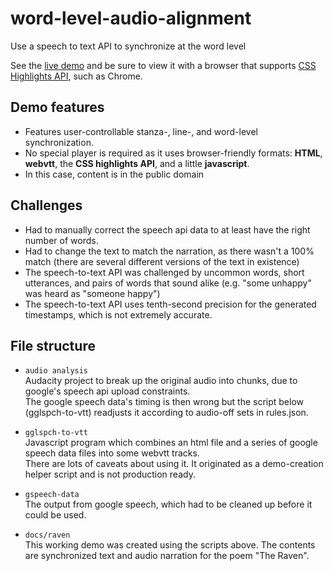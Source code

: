 # word-level-audio-alignment
Use a speech to text API to synchronize at the word level

See the [live demo](https://marisademeglio.github.io/word-level-audio-alignment/raven/) and be sure to view it with a browser that supports [CSS Highlights API](https://caniuse.com/mdn-api_highlight_has), such as Chrome.

## Demo features

* Features user-controllable stanza-, line-, and word-level synchronization.  
* No special player is required as it uses browser-friendly formats: **HTML**, **webvtt**, the **CSS highlights API**, and a little **javascript**.  
* In this case, content is in the public domain

## Challenges

* Had to manually correct the speech api data to at least have the right number of words. 
* Had to change the text to match the narration, as there wasn't a 100% match (there are several different versions of the text in existence)
* The speech-to-text API was challenged by uncommon words, short utterances, and pairs of words that sound alike (e.g. "some unhappy" was heard as "someone happy")
* The speech-to-text API uses tenth-second precision for the generated timestamps, which is not extremely accurate.


## File structure

* `audio analysis`  
    Audacity project to break up the original audio into chunks, due to google's speech api upload constraints.  
    The google speech data's timing is then wrong but the script below (gglspch-to-vtt) readjusts it according to audio-off sets in rules.json.  

* `gglspch-to-vtt`  
    Javascript program which combines an html file and a series of google speech data files into some webvtt tracks.  
    There are lots of caveats about using it. It originated as a demo-creation helper script and is not production ready.  

* `gspeech-data`  
    The output from google speech, which had to be cleaned up before it could be used.  

* `docs/raven`  
    This working demo was created using the scripts above. The contents are synchronized text and audio narration for the poem "The Raven".  
    
    
    
  